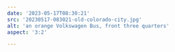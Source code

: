 ```yaml
---
date: '2023-05-17T08:30:21'
src: '20230517-083021-old-colorado-city.jpg'
alt: 'an orange Volkswagen Bus, front three quarters'
aspect: '3:2'

---
```

